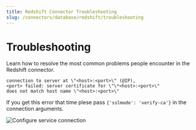 ```yaml
---
title: Redshift Connector Troubleshooting
slug: /connectors/database/redshift/troubleshooting
---
```


# Troubleshooting

Learn how to resolve the most common problems people encounter in the Redshift connector.

```
connection to server at \"<host>:<port>\" (@IP),
<port> failed: server certificate for \"\*<host>:<port>\"
does not match host name \"<host>:<port>\"
```

If you get this error that time plese pass `{'sslmode': 'verify-ca'}` in the connection arguments.

<div className="w-100 flex justify-center">
<Image
  src="/images/openmetadata/connectors/redshift/service-connection-arguments.webp"
  alt="Configure service connection"
  caption="Configure the service connection by filling the form"
/>
</div>
